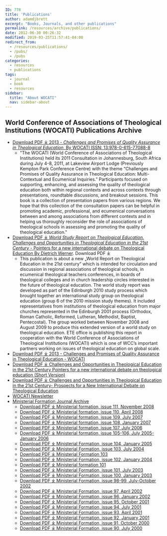 ```yaml
---
ID: 778
title: 'Publications'
author: adamdjbrett
excerpt: "Books, Journals, and other publications"
permalink: /resources/archive/publications/
date: 2012-06-30 00:26:32
modified: 2019-03-25T11:57:41-04:00
redirect_from:
  - /resources/publications/
  - /pubs/
  - /pubs
categories:
  - resources
  - publications
tags:
  - journal
  - book
  - resources  
sidebar:
  title: "About WOCATI"
  nav: sidebar-about    
---
```

## World Conference of Associations of Theological Institutions (WOCATI) Publications Archive

*   [Download PDF &#10515; 2013 - _Challenges and Promises of Quality Assurance in Theological Education_, By WOCATI ISSN: 13:978-0-615-77088-8](/wp-content/uploads/2013/03/2013-Challenges-and-Promises-of-Quality-Assurance-in-Theological-Education-WOCATI.pdf)
    *   "The WOCATI (World Conference of Associations of Theological Institutions) held its 2011 Consultation in Johannesburg, South Africa during July 4-8, 2011, at Lakeview Airport Lodge (Previously Kempton Park Conference Centre) with the theme “Challenges and Promises of Quality Assurance in Theological Education: Multi-Contextual and Ecumenical Inquiries.” Participants focused on supporting, enhancing, and assessing the quality of theological education both within regional contexts and across contexts through presentations, roundtable discussions, and breakout sessions. This book is a collection of presentation papers from various regions. We hope that this collection of the consultation papers can be helpful in promoting academic, professional, and ecumenical conversations between and among associations from different contexts and in helping us thoroughly reconsider the role of associations of theological schools in assessing and promoting the quality of theological education."
*   [Download PDF &#10515; _World Study Report on Theological Education. Challenges and Opportunities in Theological Education in the 21st Century_ - Pointers for a new international debate on Theological Education By Dietrich Werner](/wp-content/uploads/2012/06/2009-nov-Theological-Education-in-World-Christianity.pdf).
Download PDF &#10515;
    *   This publication is about a new „World Report on Theological Education in the 21st century“ which is intended for circulation and discussion in regional associations of theological schools, in ecumenical theological teachers conferences, in boards of theological colleges and in church leadership circles interested in the future of theological education. The world study report was developed as part of the Edinburgh 2010 study process which brought together an international study group on theological education (group 6 of the 2010 mission study themes). It included representatives from institutions of theological education from major churches represented in the Edinburgh 2001 process (Orthodox, Roman Catholic, Reformed, Lutheran, Methodist, Baptist, Pentecostal). The group worked between November 2008 and August 2009 to produce this extended version of a world study on theological education. ETE office is publishing this report in cooperation with the World Conference of Associations of Theological Institutions (WOCATI) which is one of WCC’s important partners working on issues of theological education on global scale.
*   [Download PDF &#10515; 2013 - Challenges and Promises of Quality Assurance in Theological Education - WOCATI](/wp-content/uploads/2013/03/2013-Challenges-and-Promises-of-Quality-Assurance-in-Theological-Education-WOCATI.pdf)
*   [Download PDF &#10515; Challenges and Opportunities in Theological Education in the 21st Century Pointers for a new international debate on theological education (Short Version)](/wp-content/uploads/2012/12/Short-Version-Challenges-and-Opportunities-in-Theological-Education-in-the-21st-Century-Prospects-for-a-New-International-Debate-on-Theological-Education.pdf)
*   [Download PDF &#10515; Challenges and Opportunities in Theological Education in the 21st Century- Prospects for a New International Debate on Theological Education](/wp-content/uploads/2012/12/Challenges-and-Opportunities-in-Theological-Education-in-the-21st-Century-Prospects-for-a-New-International-Debate-on-Theological-Education.pdf)
* [WOCATI Newsletter](/resources/wocati-newsletter/)
* [Ministerial Formation Journal Archive](/resources/archive/publications/ministerial-formation/)
    *   [Download PDF &#10515; Ministerial formation, issue 111, November 2008](/wp-content/uploads/2012/06/mf111_nov08.pdf)
    *   [Download PDF &#10515; Ministerial formation, issue 110, April 2008](/wp-content/uploads/2012/06/MF_110_April_08.pdf)
    *   [Download PDF &#10515; Ministerial formation, issue 109, July 2007](/wp-content/uploads/2012/06/mf109.pdf)
    *   [Download PDF &#10515; Ministerial formation, issue 108, January 2007](/wp-content/uploads/2012/06/mf108.pdf)
    *   [Download PDF &#10515; Ministerial formation, issue 107, July 2006](/wp-content/uploads/2012/06/mf107.pdf)
    *   [Download PDF &#10515; Ministerial formation, issue 105-106, July 2005-January 2006](/wp-content/uploads/2012/06/mf105-106.pdf)
    *   [Download PDF &#10515; Ministerial Formation, issue 104, January 2005](/wp-content/uploads/2012/06/mf104.pdf)
    *   [Download PDF &#10515; Ministerial Formation, issue 103, July 2004](/wp-content/uploads/2012/06/mf103.pdf)
    *   [Download PDF &#10515; Ministerial Formation 103](/wp-content/uploads/2012/06/2004-Ministerial-Formation-103.pdf)
    *   [Download PDF &#10515; Ministerial Formation, issue 102, January 2004](/wp-content/uploads/2012/06/mf102.pdf)
    *   [Download PDF &#10515; Ministerial formation 101](/wp-content/uploads/2012/06/2003-Ministerial-formation-101.pdf)
    *   [Download PDF &#10515; Ministerial Formation, issue 101, July 2003](/wp-content/uploads/2012/06/mf101.pdf)
    *   [Download PDF &#10515; Ministerial Formation, issue 100, January 2003](/wp-content/uploads/2012/06/mf100.pdf)
    *   [Download PDF &#10515; Ministerial Formation, issue 98-99, July-October 2002](/wp-content/uploads/2012/06/mf098-99.pdf)
    *   [Download PDF &#10515; Ministerial Formation, issue 97, April 2002](/wp-content/uploads/2012/06/mf097.pdf)
    *   [Download PDF &#10515; Ministerial Formation, issue 96, January 2002](/wp-content/uploads/2012/06/mf096.pdf)
    *   [Download PDF &#10515; Ministerial Formation, issue 95, October 2001](/wp-content/uploads/2012/06/mf095.pdf)
    *   [Download PDF &#10515; Ministerial Formation, issue 94, July 2001](/wp-content/uploads/2012/06/mf094.pdf)
    *   [Download PDF &#10515; Ministerial Formation, issue 93, April 2001](/wp-content/uploads/2012/06/mf093.pdf)
    *   [Download PDF &#10515; Ministerial Formation, issue 92, January 2001](/wp-content/uploads/2012/06/mf092.pdf)
    *   [Download PDF &#10515; Ministerial Formation, issue 91, October 2000](/wp-content/uploads/2012/06/mf091.pdf)
    *   [Download PDF &#10515; Ministerial Formation, issue 90, July 2000](/wp-content/uploads/2012/06/mf090.pdf)

